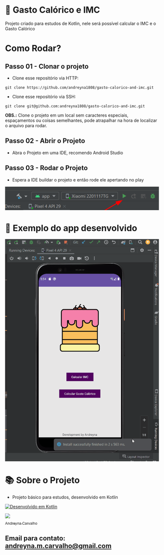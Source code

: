 # 🚀 Gasto Calórico e IMC
Projeto criado para estudos de Kotlin, nele será possível calcular o IMC e o Gasto Calórico

# Como Rodar?

## Passo 01 - Clonar o projeto

- Clone esse repositório via HTTP:

```
git clone https://github.com/andreyna1808/gasto-calorico-and-imc.git
```
- Clone esse repositório via SSH:

```
git clone git@github.com:andreyna1808/gasto-calorico-and-imc.git
```

**OBS.:** Clone o projeto em um local sem caracteres especiais, espaçamentos ou coisas semelhantes, pode atrapalhar na hora de localizar o arquivo para rodar.

## Passo 02 - Abrir o Projeto

- Abra o Projeto em uma IDE, recomendo Android Studio

## Passo 03 - Rodar o Projeto

- Espera a IDE buildar o projeto e então rode ele apertando no play

![playExample](docs/playExample.png)

# 🚀 Exemplo do app desenvolvido
![gifExample](docs/projetoKotlinResult.gif)

# 📚 Sobre o Projeto
- Projeto básico para estudos, desenvolvido em Kotlin

[![Desenvolvido em Kotlin](https://skillicons.dev/icons?i=kotlin)](https://skillicons.dev)

[<img src="https://avatars.githubusercontent.com/u/87716793?v=4" width=115><br><sub>Andreyna Carvalho</sub>](https://github.com/andreyna1808)

## Email para contato: andreyna.m.carvalho@gmail.com